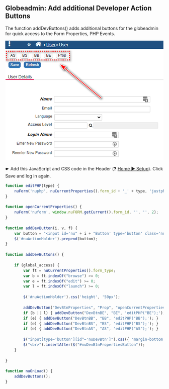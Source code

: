 ## Globeadmin: Add additional Developer Action Buttons

The function addDevButtons() adds additional buttons for the globeadmin for quick access to the Form Properties, PHP Events. 

<p align="left">
  <img src="screenshots/globeadmin_dev_buttons.png">
</p>


☛  Add this JavaScript and CSS code in the Header (❓ [Home ► Setup](/common/setup_header.gif)). Click Save and log in again.

```javascript
function editPHP(type) {
    nuForm('nuphp', nuCurrentProperties().form_id + '_' + type, 'justphp', '', 2);
}

function openCurrentProperties() {
    nuForm('nuform', window.nuFORM.getCurrent().form_id, '', '', 2);
}

function addDevButton(i, v, f) {
    var button = "<input id='nu" + i + "Button' type='button' class='nuActionButton' value='" + nuTranslate(v) + "' onclick='" + f + "'>";
    $('#nuActionHolder').prepend(button);
}

function addDevButtons() {

    if (global_access) {
        var ft = nuCurrentProperties().form_type;
        var b = ft.indexOf("browse") >= 0;
        var e = ft.indexOf("edit") >= 0;
        var l = ft.indexOf("launch") >= 0;

        $('#nuActionHolder').css('height', '50px');

        addDevButton("DevBtnProperties", "Prop", "openCurrentProperties();");
        if (b || l) { addDevButton("DevBtnBE", "BE", 'editPHP("BE");'); }
        if (e) { addDevButton("DevBtnBB", "BB", 'editPHP("BB");'); }
        if (e) { addDevButton("DevBtnBS", "BS", 'editPHP("BS");'); }
        if (e) { addDevButton("DevBtnAS", "AS", 'editPHP("AS");'); }

        $("input[type='button'][id^='nuDevBtn']").css({ 'margin-bottom': '10px', 'background-color': '#f6f6f6', 'background-image': 'none', 'color': 'black', 'border-color': '#9fa5a9', 'text-shadow': 'none' });
        $("<br>").insertAfter($("#nuDevBtnPropertiesButton"));
    }

}

function nuOnLoad() {
    addDevButtons();
}
```

